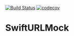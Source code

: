 [![Build Status](https://travis-ci.org/mchirico/SwiftURLMock.svg?branch=master)](https://travis-ci.org/mchirico/SwiftURLMock)
[![codecov](https://codecov.io/gh/mchirico/SwiftURLMock/branch/master/graph/badge.svg)](https://codecov.io/gh/mchirico/SwiftURLMock)
# SwiftURLMock